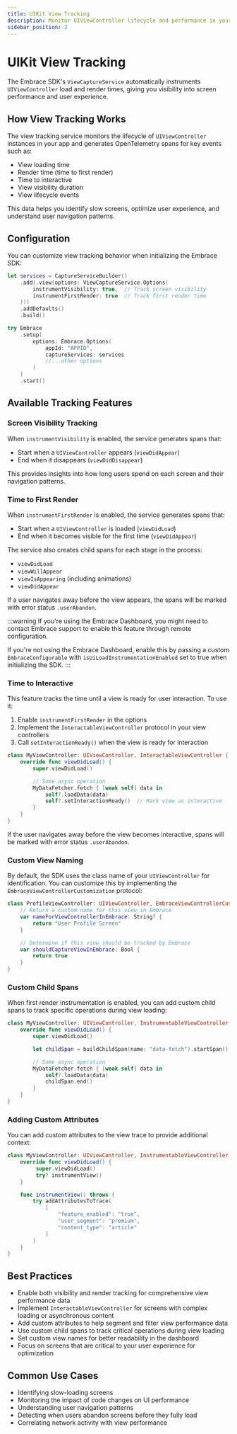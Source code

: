 ```yaml
---
title: UIKit View Tracking
description: Monitor UIViewController lifecycle and performance in your iOS app
sidebar_position: 2
---
```


# UIKit View Tracking

The Embrace SDK's `ViewCaptureService` automatically instruments `UIViewController` load and render times, giving you visibility into screen performance and user experience.

## How View Tracking Works

The view tracking service monitors the lifecycle of `UIViewController` instances in your app and generates OpenTelemetry spans for key events such as:

- View loading time
- Render time (time to first render)
- Time to interactive
- View visibility duration
- View lifecycle events

This data helps you identify slow screens, optimize user experience, and understand user navigation patterns.

## Configuration

You can customize view tracking behavior when initializing the Embrace SDK:

```swift
let services = CaptureServiceBuilder()
    .add(.view(options: ViewCaptureService.Options(
        instrumentVisibility: true,  // Track screen visibility
        instrumentFirstRender: true  // Track first render time
    )))
    .addDefaults()
    .build()

try Embrace
    .setup(
        options: Embrace.Options(
            appId: "APPID",
            captureServices: services
            //...other options
        )
    )
    .start()
```

## Available Tracking Features

### Screen Visibility Tracking

When `instrumentVisibility` is enabled, the service generates spans that:

- Start when a `UIViewController` appears (`viewDidAppear`)
- End when it disappears (`viewDidDisappear`)

This provides insights into how long users spend on each screen and their navigation patterns.

### Time to First Render

When `instrumentFirstRender` is enabled, the service generates spans that:

- Start when a `UIViewController` is loaded (`viewDidLoad`)
- End when it becomes visible for the first time (`viewDidAppear`)

The service also creates child spans for each stage in the process:

- `viewDidLoad`
- `viewWillAppear`
- `viewIsAppearing` (including animations)
- `viewDidAppear`

If a user navigates away before the view appears, the spans will be marked with error status `.userAbandon`.

:::warning
If you're using the Embrace Dashboard, you might need to contact Embrace support to enable this feature through remote configuration.

If you're not using the Embrace Dashboard, enable this by passing a custom `EmbraceConfigurable` with `isUiLoadInstrumentationEnabled` set to true when initializing the SDK.
:::

### Time to Interactive

This feature tracks the time until a view is ready for user interaction. To use it:

1. Enable `instrumentFirstRender` in the options
2. Implement the `InteractableViewController` protocol in your view controllers
3. Call `setInteractionReady()` when the view is ready for interaction

```swift
class MyViewController: UIViewController, InteractableViewController {
    override func viewDidLoad() {
        super.viewDidLoad()

        // Some async operation
        MyDataFetcher.fetch { [weak self] data in
            self?.loadData(data)
            self?.setInteractionReady()  // Mark view as interactive
        }
    }
}
```

If the user navigates away before the view becomes interactive, spans will be marked with error status `.userAbandon`.

### Custom View Naming

By default, the SDK uses the class name of your `UIViewController` for identification. You can customize this by implementing the `EmbraceViewControllerCustomization` protocol:

```swift
class ProfileViewController: UIViewController, EmbraceViewControllerCustomization {
    // Return a custom name for this view in Embrace
    var nameForViewControllerInEmbrace: String? {
        return "User Profile Screen"
    }

    // Determine if this view should be tracked by Embrace
    var shouldCaptureViewInEmbrace: Bool {
        return true
    }
}
```

### Custom Child Spans

When first render instrumentation is enabled, you can add custom child spans to track specific operations during view loading:

```swift
class MyViewController: UIViewController, InstrumentableViewController {
    override func viewDidLoad() {
        super.viewDidLoad()

        let childSpan = buildChildSpan(name: "data-fetch").startSpan()

        // Some async operation
        MyDataFetcher.fetch { [weak self] data in
            self?.loadData(data)
            childSpan.end()
        }
    }
}
```

### Adding Custom Attributes

You can add custom attributes to the view trace to provide additional context:

```swift
class MyViewController: UIViewController, InstrumentableViewController {
    override func viewDidLoad() {
         super.viewDidLoad()
         try? instrumentView()
    }

    func instrumentView() throws {
        try addAttributesToTrace(
            [
                "feature_enabled": "true",
                "user_segment": "premium",
                "content_type": "article"
            ]
        )
    }
}
```

## Best Practices

- Enable both visibility and render tracking for comprehensive view performance data
- Implement `InteractableViewController` for screens with complex loading or asynchronous content
- Add custom attributes to help segment and filter view performance data
- Use custom child spans to track critical operations during view loading
- Set custom view names for better readability in the dashboard
- Focus on screens that are critical to your user experience for optimization

## Common Use Cases

- Identifying slow-loading screens
- Monitoring the impact of code changes on UI performance
- Understanding user navigation patterns
- Detecting when users abandon screens before they fully load
- Correlating network activity with view performance

 <!-- TODO: Add examples of how view tracking data appears in the Embrace dashboard and how to interpret the results  -->
